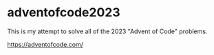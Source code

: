 # adventofcode2023
This is my attempt to solve all of the 2023 "Advent of Code" problems. 

https://adventofcode.com/
